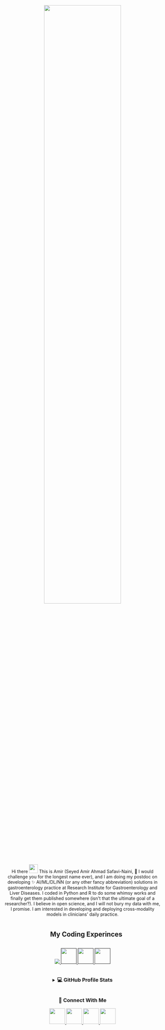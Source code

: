 <div align="center">
  <a href="https://amirsafavi.com/">
    <img src="https://res.cloudinary.com/dlqbikbis/image/upload/v1680359671/Untitled_2240_600_px_mkzflm.png" width="70%">
  </a>
  
Hi there  <img src="https://media.giphy.com/media/hvRJCLFzcasrR4ia7z/giphy.gif" width="28"> This is Amir (Seyed Amir Ahmad Safavi-Naini, 👯 I would challenge you for the longest name ever), and I am doing my postdoc on developing ✨ AI/ML/DL/NN (or any other fancy abbreviation) solutions in gastroenterology practice at Research Institute for Gastroenterology and Liver Diseases. I coded in Python and R to do some whimsy works and finally get them published somewhere (isn't that the ultimate goal of a researcher?). I believe in open science, and I will not bury my data with me, I promise. I am interested in developing and deploying cross-modality models in clinicians' daily practice.


<!--h1 without bottom border-->
<div id="user-content-toc">
  <ul align="center">
    <summary><h2 style="display: inline-block">My Coding Experinces</h2></summary>
  </ul>
</div>

<p align="center">
  <a href="">
    <img src="https://skillicons.dev/icons?i=py,r,pytorch,docker,vscode,bash,github,wordpress,regex,html,ai,ps,git " />
     <img src="https://res.cloudinary.com/dlqbikbis/image/upload/v1703433744/DICOM_lqcblx.png" height="50"/>
    <img src="https://res.cloudinary.com/dlqbikbis/image/upload/v1703433744/xnat-17-brand-logo-980_tdlnhv.png" height="50"/>
    <img src="https://res.cloudinary.com/dlqbikbis/image/upload/v1703433744/1_44fD_VXcqw2kDWublQLONw_qeivhc.jpg" height="50"/>
  </a>
</p>
<div style="text-align:center;">

</div>


<details> 
  <summary><h3 style="display: inline-block">💻 GitHub Profile Stats</h3></summary>
  <br/>
  <p align="center">
    <a href="https://github.com/anuraghazra/github-readme-stats"><img alt="Amir's Github Stats" src="https://github-readme-stats.vercel.app/api?username=sdamirsa&show_icons=true&count_private=true&theme=algolia" height="192px"/></a>
<br/>
  &nbsp;
	  <img src="https://github-readme-stats.vercel.app/api/top-langs?username=sdamirsa&show_icons=true&locale=en&layout=compact&theme=algolia" alt="sdamirsa" height="192px"/>
  <br/>
  <b>Note:</b> Top languages is only a metric of the languages my public code consists of and doesn't reflect experience or skill level.
  </p>
</details>


  <!-- Connect with me -->
  <!--h2 without bottom border-->
  <h3 style="display: inline-block">🤝 Connect With Me </h3>
  <br/>
  <div style="text-align:center;">
      <a href="https://orcid.org/0000-0001-9295-9283">
          <img src="https://res.cloudinary.com/dlqbikbis/image/upload/v1678227263/ORCID_iD.svg_cb2dwu.png" width="50"/>
      </a>
      <a href="https://scholar.google.com/citations?user=31FZ_ZwAAAAJ&hl=en">
          <img src="https://res.cloudinary.com/dlqbikbis/image/upload/v1678226911/google_scholar_icon_130918_uxqphy.png" width="50"/>
      </a>
      <a href="https://www.linkedin.com/in/am1rsafavi/">
          <img src="https://res.cloudinary.com/dlqbikbis/image/upload/v1678226912/174857_rwljoo.png" width="50"/>
      </a>
      <a href="https://amirsafavi.com/">
          <img src="https://user-images.githubusercontent.com/88904952/234982196-562aea17-5532-4550-8c08-1c7cb994a541.png" width="50"/>
      </a>
  </div>



</div>
